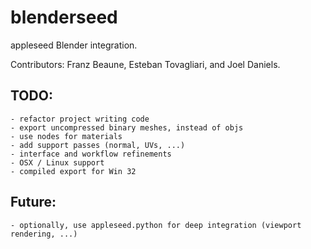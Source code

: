 blenderseed
===========

appleseed Blender integration.

Contributors: Franz Beaune, Esteban Tovagliari, and Joel Daniels.

TODO:
-----

	- refactor project writing code
	- export uncompressed binary meshes, instead of objs
	- use nodes for materials 
	- add support passes (normal, UVs, ...)
	- interface and workflow refinements
	- OSX / Linux support
	- compiled export for Win 32

Future:
-------

	- optionally, use appleseed.python for deep integration (viewport rendering, ...)
